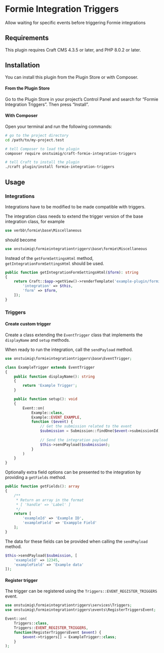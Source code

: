 # Formie Integration Triggers

Allow waiting for specific events before triggering Formie integrations

## Requirements

This plugin requires Craft CMS 4.3.5 or later, and PHP 8.0.2 or later.

## Installation

You can install this plugin from the Plugin Store or with Composer.

#### From the Plugin Store

Go to the Plugin Store in your project’s Control Panel and search for “Formie Integration Triggers”. Then press “Install”.

#### With Composer

Open your terminal and run the following commands:

```bash
# go to the project directory
cd /path/to/my-project.test

# tell Composer to load the plugin
composer require onstuimig/craft-formie-integration-triggers

# tell Craft to install the plugin
./craft plugin/install formie-integration-triggers
```

## Usage

### Integrations

Integrations have to be modified to be made compatible with triggers.

The integration class needs to extend the trigger version of the base integration class, for example
```php
use verbb\formie\base\Miscellaneous
```
should become
```php
use onstuimig\formieintegrationtriggers\base\formie\Miscellaneous
```

Instead of the `getFormSettingsHtml` method, `getIntegrationFormSettingsHtml` should be used.

```php
public function getIntegrationFormSettingsHtml($form): string
{
	return Craft::$app->getView()->renderTemplate('example-plugin/formie/_form-settings', [
		'integration' => $this,
		'form' => $form,
	]);
}
```

### Triggers

#### Create custom trigger

Create a class extending the `EventTrigger` class that implements the `displayName` and `setup` methods.

When ready to run the integration, call the `sendPayload` method.

```php
use onstuimig\formieintegrationtriggers\base\EventTrigger;

class ExampleTrigger extends EventTrigger
{
	public function displayName(): string
	{
		return 'Example Trigger';
	}

	public function setup(): void
	{
		Event::on(
			Example::class,
			Example::EVENT_EXAMPLE,
			function ($event) {
				// Get the submission related to the event
				$submission = Submission::findOne($event->submissionId);
				
				// Send the integration payload
				$this->sendPayload($submission);
			}
		)
	}
}
```

Optionally extra field options can be presented to the integration by providing a `getFields` method.

```php
public function getFields(): array
{
	/**
	 * Return an array in the format
	 * [ 'handle' => 'Label' ]
	 */
	return [
		'exampleId' => 'Example ID',
		'exampleField' => 'Exampple Field'
	];
}
```

The data for these fields can be provided when calling the `sendPayload` method.

```php
$this->sendPayload($submission, [
	'exampleId' => 12345,
	'exampleField' => 'Example data'
]);
```

#### Register trigger

The trigger can be registered using the `Triggers::EVENT_REGISTER_TRIGGERS` event.

```php
use onstuimig\formieintegrationtriggers\services\Triggers;
use onstuimig\formieintegrationtriggers\events\RegisterTriggersEvent;

Event::on(
	Triggers::class,
	Triggers::EVENT_REGISTER_TRIGGERS,
	function(RegisterTriggersEvent $event) {
		$event->triggers[] = ExampleTrigger::class;
	}
);
```
